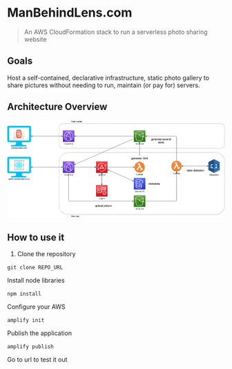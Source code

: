 # ManBehindLens.com

> An AWS CloudFormation stack to run a serverless photo sharing website


## Goals

Host a self-contained, declarative infrastructure, 
static photo gallery to share pictures without needing to run, maintain (or pay for) servers.


## Architecture Overview

![](public/website/assets/img/manbehindlens.png)


## How to use it

1. Clone the repository



```
git clone REPO_URL
```
Install node libraries
```
npm install
```

Configure your AWS 
```
amplify init
```
Publish the application
```
amplify publish
```

Go to url to test it out


